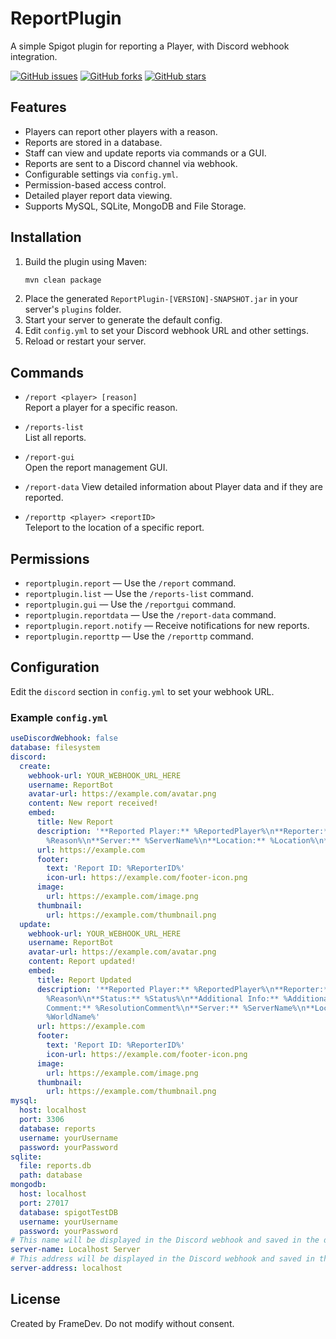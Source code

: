  # ReportPlugin

A simple Spigot plugin for reporting a Player, with Discord webhook integration.

[![GitHub issues](https://img.shields.io/github/issues/frame-dev/ReportPlugin.svg)](https://github.com/frame-dev/ReportPlugin/issues)
[![GitHub forks](https://img.shields.io/github/forks/frame-dev/ReportPlugin.svg)](https://github.com/frame-dev/ReportPlugin/network/members)
[![GitHub stars](https://img.shields.io/github/stars/frame-dev/ReportPlugin.svg)](https://github.com/frame-dev/ReportPlugin/stargazers)

## Features

- Players can report other players with a reason.
- Reports are stored in a database.
- Staff can view and update reports via commands or a GUI.
- Reports are sent to a Discord channel via webhook.
- Configurable settings via `config.yml`.
- Permission-based access control.
- Detailed player report data viewing.
- Supports MySQL, SQLite, MongoDB and File Storage.

## Installation

1. Build the plugin using Maven:
    ```bash
    mvn clean package
    ```
2. Place the generated `ReportPlugin-[VERSION]-SNAPSHOT.jar` in your server's `plugins` folder.
3. Start your server to generate the default config.
4. Edit `config.yml` to set your Discord webhook URL and other settings.
5. Reload or restart your server.

## Commands

- `/report <player> [reason]`  
  Report a player for a specific reason.

- `/reports-list`  
  List all reports.

- `/report-gui`  
  Open the report management GUI.

- `/report-data`
    View detailed information about Player data and if they are reported.

- `/reporttp <player> <reportID>`  
  Teleport to the location of a specific report.

## Permissions

- `reportplugin.report` — Use the `/report` command.
- `reportplugin.list` — Use the `/reports-list` command.
- `reportplugin.gui` — Use the `/reportgui` command.
- `reportplugin.reportdata` — Use the `/report-data` command.
- `reportplugin.report.notify` — Receive notifications for new reports.
- `reportplugin.reporttp` — Use the `/reporttp` command.

## Configuration

Edit the `discord` section in `config.yml` to set your webhook URL.

### Example `config.yml`

```yaml
useDiscordWebhook: false
database: filesystem
discord:
  create:
    webhook-url: YOUR_WEBHOOK_URL_HERE
    username: ReportBot
    avatar-url: https://example.com/avatar.png
    content: New report received!
    embed:
      title: New Report
      description: '**Reported Player:** %ReportedPlayer%\n**Reporter:** %Reporter%\n**Reason:**
        %Reason%\n**Server:** %ServerName%\n**Location:** %Location%\n**World:** %WorldName%'
      url: https://example.com
      footer:
        text: 'Report ID: %ReporterID%'
        icon-url: https://example.com/footer-icon.png
      image:
        url: https://example.com/image.png
      thumbnail:
        url: https://example.com/thumbnail.png
  update:
    webhook-url: YOUR_WEBHOOK_URL_HERE
    username: ReportBot
    avatar-url: https://example.com/avatar.png
    content: Report updated!
    embed:
      title: Report Updated
      description: '**Reported Player:** %ReportedPlayer%\n**Reporter:** %Reporter%\n**Reason:**
        %Reason%\n**Status:** %Status%\n**Additional Info:** %AdditionalInfo%\n**Resolution
        Comment:** %ResolutionComment%\n**Server:** %ServerName%\n**Location:** %Location%\n**World:**
        %WorldName%'
      url: https://example.com
      footer:
        text: 'Report ID: %ReporterID%'
        icon-url: https://example.com/footer-icon.png
      image:
        url: https://example.com/image.png
      thumbnail:
        url: https://example.com/thumbnail.png
mysql:
  host: localhost
  port: 3306
  database: reports
  username: yourUsername
  password: yourPassword
sqlite:
  file: reports.db
  path: database
mongodb:
  host: localhost
  port: 27017
  database: spigotTestDB
  username: yourUsername
  password: yourPassword
# This name will be displayed in the Discord webhook and saved in the database.
server-name: Localhost Server
# This address will be displayed in the Discord webhook and saved in the database.
server-address: localhost
```

## License

Created by FrameDev. Do not modify without consent.